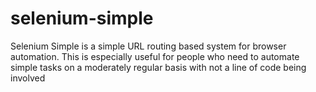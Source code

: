 # selenium-simple

Selenium Simple is a simple URL routing based system for browser automation. This is especially useful for people who need to automate simple tasks on a moderately regular basis with not a line of code being involved


